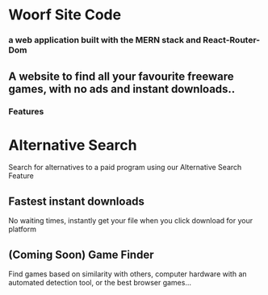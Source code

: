 # Woorf Site Code

### a web application built with the MERN stack and React-Router-Dom

## A website to find all your favourite freeware games, with no ads and instant downloads..

### Features

# Alternative Search

Search for alternatives to a paid program using our Alternative Search Feature
## Fastest instant downloads
No waiting times, instantly get your file when you click download for your platform
## (Coming Soon) Game Finder

Find games based on similarity with others, computer hardware with an automated detection tool, or the best browser games...

